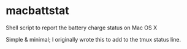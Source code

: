 # macbattstat
Shell script to report the battery charge status on Mac OS X

Simple & minimal; I originally wrote this to add to the tmux status line.
